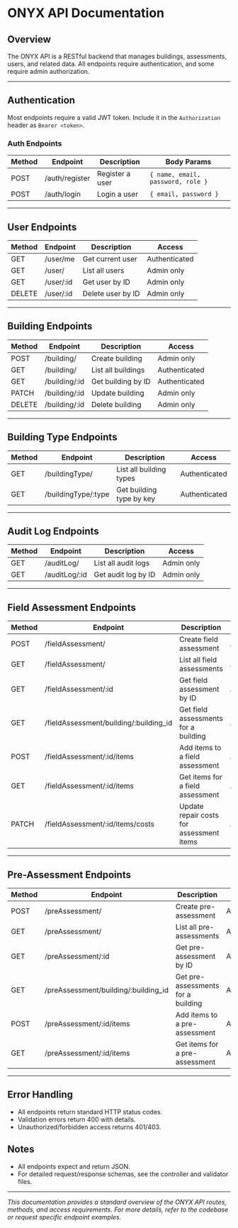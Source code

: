 # ONYX API Documentation

## Overview
The ONYX API is a RESTful backend that manages buildings, assessments, users, and related data. All endpoints require authentication, and some require admin authorization.

---

## Authentication
Most endpoints require a valid JWT token. Include it in the `Authorization` header as `Bearer <token>`.

### Auth Endpoints
| Method | Endpoint         | Description         | Body Params |
|--------|------------------|--------------------|-------------|
| POST   | /auth/register   | Register a user    | `{ name, email, password, role }` |
| POST   | /auth/login      | Login a user       | `{ email, password }` |

---

## User Endpoints
| Method | Endpoint         | Description         | Access      |
|--------|------------------|--------------------|-------------|
| GET    | /user/me         | Get current user   | Authenticated |
| GET    | /user/           | List all users     | Admin only |
| GET    | /user/:id        | Get user by ID     | Admin only |
| DELETE | /user/:id        | Delete user by ID  | Admin only |

---

## Building Endpoints
| Method | Endpoint         | Description                | Access      |
|--------|------------------|---------------------------|-------------|
| POST   | /building/       | Create building           | Admin only |
| GET    | /building/       | List all buildings        | Authenticated |
| GET    | /building/:id    | Get building by ID        | Authenticated |
| PATCH  | /building/:id    | Update building           | Admin only |
| DELETE | /building/:id    | Delete building           | Admin only |

---

## Building Type Endpoints
| Method | Endpoint                 | Description              | Access      |
|--------|--------------------------|--------------------------|-------------|
| GET    | /buildingType/           | List all building types  | Authenticated |
| GET    | /buildingType/:type      | Get building type by key | Authenticated |

---

## Audit Log Endpoints
| Method | Endpoint         | Description         | Access      |
|--------|------------------|--------------------|-------------|
| GET    | /auditLog/       | List all audit logs| Admin only |
| GET    | /auditLog/:id    | Get audit log by ID| Admin only |

---

## Field Assessment Endpoints
| Method | Endpoint                               | Description                              | Access      |
|--------|----------------------------------------|------------------------------------------|-------------|
| POST   | /fieldAssessment/                      | Create field assessment                  | Authenticated |
| GET    | /fieldAssessment/                      | List all field assessments               | Authenticated |
| GET    | /fieldAssessment/:id                   | Get field assessment by ID               | Authenticated |
| GET    | /fieldAssessment/building/:building_id | Get field assessments for a building     | Authenticated |
| POST   | /fieldAssessment/:id/items             | Add items to a field assessment          | Authenticated |
| GET    | /fieldAssessment/:id/items             | Get items for a field assessment         | Authenticated |
| PATCH  | /fieldAssessment/:id/items/costs       | Update repair costs for assessment items | Authenticated |

---

## Pre-Assessment Endpoints
| Method | Endpoint                                 | Description                                | Access      |
|--------|------------------------------------------|--------------------------------------------|-------------|
| POST   | /preAssessment/                          | Create pre-assessment                      | Authenticated |
| GET    | /preAssessment/                          | List all pre-assessments                   | Authenticated |
| GET    | /preAssessment/:id                       | Get pre-assessment by ID                   | Authenticated |
| GET    | /preAssessment/building/:building_id     | Get pre-assessments for a building         | Authenticated |
| POST   | /preAssessment/:id/items                 | Add items to a pre-assessment              | Authenticated |
| GET    | /preAssessment/:id/items                 | Get items for a pre-assessment             | Authenticated |

---

## Error Handling
- All endpoints return standard HTTP status codes.
- Validation errors return 400 with details.
- Unauthorized/forbidden access returns 401/403.

## Notes
- All endpoints expect and return JSON.
- For detailed request/response schemas, see the controller and validator files.

---

*This documentation provides a standard overview of the ONYX API routes, methods, and access requirements. For more details, refer to the codebase or request specific endpoint examples.*
